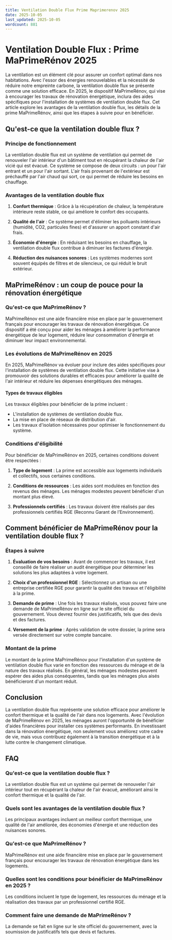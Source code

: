 ```yaml
---
title: Ventilation Double Flux Prime Maprimerenov 2025
date: 2025-10-05
last_updated: 2025-10-05
wordcount: 881
---
```


# Ventilation Double Flux : Prime MaPrimeRénov 2025

La ventilation est un élément clé pour assurer un confort optimal dans nos habitations. Avec l'essor des énergies renouvelables et la nécessité de réduire notre empreinte carbone, la ventilation double flux se présente comme une solution efficace. En 2025, le dispositif MaPrimeRénov, qui vise à encourager les travaux de rénovation énergétique, inclura des aides spécifiques pour l'installation de systèmes de ventilation double flux. Cet article explore les avantages de la ventilation double flux, les détails de la prime MaPrimeRénov, ainsi que les étapes à suivre pour en bénéficier.

## Qu'est-ce que la ventilation double flux ?

### Principe de fonctionnement

La ventilation double flux est un système de ventilation qui permet de renouveler l'air intérieur d'un bâtiment tout en récupérant la chaleur de l'air vicié qui est évacué. Ce système se compose de deux circuits : un pour l'air entrant et un pour l'air sortant. L'air frais provenant de l'extérieur est préchauffé par l'air chaud qui sort, ce qui permet de réduire les besoins en chauffage.

### Avantages de la ventilation double flux

1. **Confort thermique** : Grâce à la récupération de chaleur, la température intérieure reste stable, ce qui améliore le confort des occupants.
   
2. **Qualité de l'air** : Ce système permet d'éliminer les polluants intérieurs (humidité, CO2, particules fines) et d'assurer un apport constant d'air frais.
   
3. **Économie d'énergie** : En réduisant les besoins en chauffage, la ventilation double flux contribue à diminuer les factures d'énergie.

4. **Réduction des nuisances sonores** : Les systèmes modernes sont souvent équipés de filtres et de silencieux, ce qui réduit le bruit extérieur.

## MaPrimeRénov : un coup de pouce pour la rénovation énergétique

### Qu'est-ce que MaPrimeRénov ?

MaPrimeRénov est une aide financière mise en place par le gouvernement français pour encourager les travaux de rénovation énergétique. Ce dispositif a été conçu pour aider les ménages à améliorer la performance énergétique de leur logement, réduire leur consommation d'énergie et diminuer leur impact environnemental.

### Les évolutions de MaPrimeRénov en 2025

En 2025, MaPrimeRénov va évoluer pour inclure des aides spécifiques pour l'installation de systèmes de ventilation double flux. Cette initiative vise à promouvoir des solutions durables et efficaces pour améliorer la qualité de l'air intérieur et réduire les dépenses énergétiques des ménages.

#### Types de travaux éligibles

Les travaux éligibles pour bénéficier de la prime incluent :

- L'installation de systèmes de ventilation double flux.
- La mise en place de réseaux de distribution d'air.
- Les travaux d'isolation nécessaires pour optimiser le fonctionnement du système.

### Conditions d'éligibilité

Pour bénéficier de MaPrimeRénov en 2025, certaines conditions doivent être respectées :

1. **Type de logement** : La prime est accessible aux logements individuels et collectifs, sous certaines conditions.
   
2. **Conditions de ressources** : Les aides sont modulées en fonction des revenus des ménages. Les ménages modestes peuvent bénéficier d'un montant plus élevé.

3. **Professionnels certifiés** : Les travaux doivent être réalisés par des professionnels certifiés RGE (Reconnu Garant de l’Environnement).

## Comment bénéficier de MaPrimeRénov pour la ventilation double flux ?

### Étapes à suivre

1. **Évaluation de vos besoins** : Avant de commencer les travaux, il est conseillé de faire réaliser un audit énergétique pour déterminer les solutions les plus adaptées à votre logement.

2. **Choix d'un professionnel RGE** : Sélectionnez un artisan ou une entreprise certifiée RGE pour garantir la qualité des travaux et l'éligibilité à la prime.

3. **Demande de prime** : Une fois les travaux réalisés, vous pouvez faire une demande de MaPrimeRénov en ligne sur le site officiel du gouvernement. Vous devrez fournir des justificatifs, tels que des devis et des factures.

4. **Versement de la prime** : Après validation de votre dossier, la prime sera versée directement sur votre compte bancaire.

### Montant de la prime

Le montant de la prime MaPrimeRénov pour l'installation d'un système de ventilation double flux varie en fonction des ressources du ménage et de la nature des travaux réalisés. En général, les ménages modestes peuvent espérer des aides plus conséquentes, tandis que les ménages plus aisés bénéficieront d'un montant réduit.

## Conclusion

La ventilation double flux représente une solution efficace pour améliorer le confort thermique et la qualité de l'air dans nos logements. Avec l'évolution de MaPrimeRénov en 2025, les ménages auront l'opportunité de bénéficier d'aides financières pour installer ces systèmes performants. En investissant dans la rénovation énergétique, non seulement vous améliorez votre cadre de vie, mais vous contribuez également à la transition énergétique et à la lutte contre le changement climatique.

## FAQ

### Qu'est-ce que la ventilation double flux ?

La ventilation double flux est un système qui permet de renouveler l'air intérieur tout en récupérant la chaleur de l'air évacué, améliorant ainsi le confort thermique et la qualité de l'air.

### Quels sont les avantages de la ventilation double flux ?

Les principaux avantages incluent un meilleur confort thermique, une qualité de l'air améliorée, des économies d'énergie et une réduction des nuisances sonores.

### Qu'est-ce que MaPrimeRénov ?

MaPrimeRénov est une aide financière mise en place par le gouvernement français pour encourager les travaux de rénovation énergétique dans les logements.

### Quelles sont les conditions pour bénéficier de MaPrimeRénov en 2025 ?

Les conditions incluent le type de logement, les ressources du ménage et la réalisation des travaux par un professionnel certifié RGE.

### Comment faire une demande de MaPrimeRénov ?

La demande se fait en ligne sur le site officiel du gouvernement, avec la soumission de justificatifs tels que devis et factures.